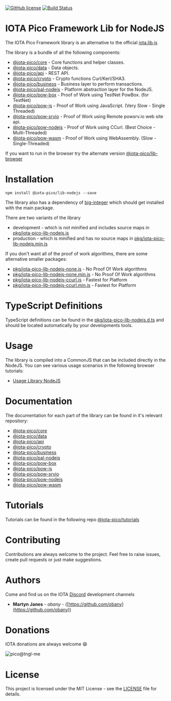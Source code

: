 [![GitHub license](https://img.shields.io/badge/license-MIT-blue.svg)](https://raw.githubusercontent.com/iota-pico/iota-pico-lib-nodejs/master/LICENSE) [![Build Status](https://travis-ci.org/iota-pico/iota-pico-lib-nodejs.svg?branch=master)](https://travis-ci.org/iota-pico/iota-pico-lib-nodejs) 

# IOTA Pico Framework Lib for NodeJS

The IOTA Pico Framework library is an alternative to the official [iota.lib.js](https://github.com/iotaledger/iota.lib.js)

The library is a bundle of all the following components:

* [@iota-pico/core](https://github.com/iota-pico/iota-pico-core) - Core functions and helper classes.
* [@iota-pico/data](https://github.com/iota-pico/iota-pico-data) - Data objects.
* [@iota-pico/api](https://github.com/iota-pico/iota-pico-api) - REST API.
* [@iota-pico/crypto](https://github.com/iota-pico/iota-pico-crypto) - Crypto functions Curl/Kerl/SHA3.
* [@iota-pico/business](https://github.com/iota-pico/iota-pico-business) - Business layer to perform transactions.
* [@iota-pico/pal-nodejs](https://github.com/iota-pico/iota-pico-pal-nodejs) - Platform abstraction layer for the NodeJS.
* [@iota-pico/pow-box](https://github.com/iota-pico/iota-pico-pow-box) - Proof of Work using TestNet PowBox. (for TestNet)
* [@iota-pico/pow-js](https://github.com/iota-pico/iota-pico-pow-js) - Proof of Work using JavaScript. (Very Slow - Single Threaded)
* [@iota-pico/pow-srvio](https://github.com/iota-pico/iota-pico-pow-srvio) - Proof of Work using Remote powsrv.io web site api.
* [@iota-pico/pow-nodejs](https://github.com/iota-pico/iota-pico-pow-nodejs) - Proof of Work using CCurl. (Best Choice - Multi-Threaded)
* [@iota-pico/pow-wasm](https://github.com/iota-pico/iota-pico-pow-wasm) - Proof of Work using WebAssembly. (Slow - Single-Threaded)

If you want to run in the browser try the alternate version [@iota-pico/lib-browser](https://github.com/iota-pico/iota-pico-lib-browser)

# Installation

```shell
npm install @iota-pico/lib-nodejs --save
```

The library also has a dependency of [big-integer](https://www.npmjs.com/package/big-integer) which should get installed with the main package.

There are two variants of the library

* development - which is not minified and includes source maps in [pkg/iota-pico-lib-nodejs.js](https://github.com/iota-pico/lib-nodejs/blob/master/pkg/iota-pico-lib-nodejs.js)
* production - which is minified and has no  source maps in [pkg/iota-pico-lib-nodejs.min.js](https://github.com/iota-pico/lib-nodejs/blob/master/pkg/iota-pico-lib-nodejs.min.js)

If you don't want all of the proof of work algorithms, there are some alternative smaller packages:

* [pkg/iota-pico-lib-nodejs-none.js](https://github.com/iota-pico/lib-nodejs/blob/master/pkg/iota-pico-lib-nodejs-none.js) - No Proof Of Work algorithms
* [pkg/iota-pico-lib-nodejs-none.min.js](https://github.com/iota-pico/lib-nodejs/blob/master/pkg/iota-pico-lib-nodejs-none.min.js) - No Proof Of Work algorithms
* [pkg/iota-pico-lib-nodejs-ccurl.js](https://github.com/iota-pico/lib-nodejs/blob/master/pkg/iota-pico-lib-nodejs-ccurl.js) - Fastest for Platform
* [pkg/iota-pico-lib-nodejs-ccurl.min.js](https://github.com/iota-pico/lib-nodejs/blob/master/pkg/iota-pico-lib-nodejs-ccurl.min.js) - Fastest for Platform

# TypeScript Definitions

TypeScript definitions can be found in the [pkg/iota-pico-lib-nodejs.d.ts](https://github.com/iota-pico/lib-nodejs/blob/master/pkg/iota-pico-lib-nodejs.d.ts) and should be located automatically by your developments tools.

# Usage

The library is compiled into a CommonJS that can be included directly in the NodeJS. You can see various usage scenarios in the following browser tutorials:

* [Usage Library NodeJS](https://github.com/iota-pico/iota-pico-tutorials/blob/master/using-library/nodejs/getNodeInfoNodeJS/README.md)

# Documentation

The documentation for each part of the library can be found in it's relevant repository:

* [@iota-pico/core](https://github.com/iota-pico/iota-pico-core/blob/master/docs/README.md)
* [@iota-pico/data](https://github.com/iota-pico/iota-pico-data/blob/master/docs/README.md)
* [@iota-pico/api](https://github.com/iota-pico/iota-pico-api/blob/master/docs/README.md)
* [@iota-pico/crypto](https://github.com/iota-pico/iota-pico-crypto/blob/master/docs/README.md)
* [@iota-pico/business](https://github.com/iota-pico/iota-pico-business/blob/master/docs/README.md)
* [@iota-pico/pal-nodejs](https://github.com/iota-pico/iota-pico-pal-nodejs/blob/master/docs/README.md)
* [@iota-pico/pow-box](https://github.com/iota-pico/iota-pico-pow-box/blob/master/docs/README.md)
* [@iota-pico/pow-js](https://github.com/iota-pico/iota-pico-pow-js/blob/master/docs/README.md)
* [@iota-pico/pow-srvio](https://github.com/iota-pico/iota-pico-pow-srvio/blob/master/docs/README.md)
* [@iota-pico/pow-nodejs](https://github.com/iota-pico/iota-pico-pow-nodejs/blob/master/docs/README.md)
* [@iota-pico/pow-wasm](https://github.com/iota-pico/iota-pico-pow-wasm/blob/master/docs/README.md)

# Tutorials

Tutorials can be found in the following repo [@iota-pico/tutorials](https://github.com/iota-pico/iota-pico-tutorials)

# Contributing

Contributions are always welcome to the project. Feel free to raise issues, create pull requests or just make suggestions.

# Authors

Come and find us on the IOTA [Discord](https://discord.gg/JJysqe9) development channels

* **Martyn Janes** - *obany* - ([https://github.com/obany](https://github.com/obany))

# Donations

IOTA donations are always welcome :smile:

![pico@tngl-me](https://cdn.tngl.me/tngl-me/pico/qr.svg)

# License

This project is licensed under the MIT License - see the [LICENSE](https://github.com/iota-pico/lib-nodejs/blob/master/LICENSE) file for details.
